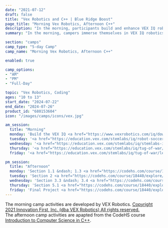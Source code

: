 ```yaml
---
date: "2021-07-12"
draft: false
title: "Vex Robotics and C++ | Blue Ridge Boost"
page_title: "Morning Vex Robotics, Afternoon C++"
description: "In the morning, participants build and enhance VEX IQ robots, engaging in exciting competitions like Robot Soccer and Tug of War while developing technical skills, teamwork, and communication abilities. In the afternoon, campers table a challenging curriculum where young coders explore complex concepts like data structures and algorithms through real-world projects, guided by expert instructors to enhance their programming skills and problem-solving abilities."
summary: "In the morning, campers immerse themselves in VEX IQ robotics, building and enhancing robots for exciting challenges like Robot Soccer and Tug of War. Campers explore mechanical concepts and engage in collaborative strategy sessions, honing their technical skills. The program emphasizes teamwork and communication, providing a well-rounded experience that prepares participants for future success in various fields.<br>In the afternoon, young coders dive into a challenging curriculum that explores complex programming concepts such as data structures and algorithms. Through real-world projects, participants gain hands-on experience in applying these advanced topics. Expert instructors guide students throughout the camp, helping them enhance their programming skills and strengthen their problem-solving abilities."

section: "camps"
camp_type: "5-day Camp"
camp_name: "Morning Vex Robotics, Afternoon C++"

enabled: true

camp_options: 
- "AM"
- "PM"
- "Full-Day"

topic: "Vex Robotics, Coding"
ages: "10 to 13"
start_date: "2024-07-22"
end_date: "2024-07-26"
product_id: "680153604"
icon: "/images/camps/icons/vex.jpg"

am_session:
  title: "Morning"
  monday: 'Build the VEX IQ <a href="https://www.vexrobotics.com/iq/downloads/build-instructions">Simple Clawbot</a>.<br> <a href="https://content.vexrobotics.com/assets/education/stem-labs/docs/iq/Activities/IQ%20Activity%20-%20Navigate%20the%20Maze%20with%20Driver%20Control.pdf">Navigate the Maze with Driver Control</a>'
  tuesday: '<a href="https://education.vex.com/stemlabs/iq/robot-soccer/lesson-2-manipulators/introduction">Robot Soccer Lesson 2: Manipulators</a>. <br> <a href="https://education.vex.com/stemlabs/iq/robot-soccer/lesson-2-manipulators/introduction">Robot Soccer Competition</a>.'
  wednesday: '<a href="https://education.vex.com/stemlabs/iq/stemlabs-iq/mad-box/the-completed-look-of-the-build">M.A.D. Box STEM Lab</a>. <br> Build the <a href="https://content.vexrobotics.com/stem-labs/iq/builds/basebot/iq-2nd-gen-basebot-rev12.pdf">BaseBot</a> and <a href="https://education.vex.com/stemlabs/iq/tug-of-war/lesson-2-pulling-objects-with-the-basebot/introduction">Tug of War Lesson 2: Pulling Objects with the BaseBot</a>'
  thursday: '<a href="https://education.vex.com/stemlabs/iq/tug-of-war/lesson-3-using-a-gear-train/introduction">Tug of War Lesson 3: Using a Gear Train</a>. <br> <a href="https://education.vex.com/stemlabs/iq/tug-of-war/lesson-4-adding-mass/introduction">Tug of War Lesson 4: Adding Mass</a>'
  friday: '<a href="https://education.vex.com/stemlabs/iq/tug-of-war/lesson-5-tug-of-war-competition/compete-0">Tug of War Lesson 5: Tug of War Competition</a>. <br> <a href="https://www.vexrobotics.com/iq/downloads/build-instructions">Robot Deconstruction</a>'

pm_session:
  title: "Afternoon"
  monday: 'Section 1.1 &ndash; 1.3 <a href="https://codehs.com/course/18440/explore/module/25452?lang=en"> Programming Basics</a>. <br>Section 1.4 &ndash; 1.5 <a href="https://codehs.com/course/18440/explore/module/25452?lang=en">User Input and Math Functions</a>'
  tuesday: 'Section 2 <a href="https://codehs.com/course/18440/explore/module/25453?lang=en">College Calculator Project</a>. <br>Section 3.1 &ndash; 3.2 <a href="https://codehs.com/course/18440/explore/module/25454?lang=en">Program Control</a>'
  wednesday: 'Section 3.3 &ndash; 3.4 <a href="https://codehs.com/course/18440/explore/module/25454?lang=en">Loops</a>. <br>Section 4 <a href="https://codehs.com/course/18440/explore/module/25996?lang=en">Algebra Test Project</a>'
  thursday: 'Section 5.1 <a href="https://codehs.com/course/18440/explore/module/25455?lang=en">Functions</a>. <br>Section 5.2 &ndash; 5.3 <a href="https://codehs.com/course/18440/explore/module/25455?lang=en">Functions Continued</a>'
  friday: 'Final Project <a href="https://codehs.com/course/18440/explore/module/26326/lesson/8086342?lang=en">The Game of Nim</a>'
---
```


<div class="container">
The morning camp activities are developed by VEX Robotics. <a href="https://www.vexrobotics.com/copyright-notice">Copyright 2021 Innovation First, Inc. (dba VEX Robotics) All rights reserved.</a><br>
The afternoon camp activities are apapted from the CodeHS course <a href="https://codehs.com/course/intro_cpp/overview">Introduction to Computer Science in C++</a>. 
</div>